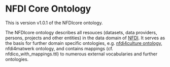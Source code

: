 # NFDI Core Ontology

This is version v1.0.1 of the NFDIcore ontology.


The NFDIcore ontology describes all resouces (datasets, data providers, persons, projects and other entities) in the data domain of [NFDI](https://www.nfdi.de/). It serves as the basis for further domain specific ontologies, e.g. [nfdi4culture ontology](https://github.com/ISE-FIZKarlsruhe/nfdi4culture-ontology), nfdi4matwerk ontology, and contains mappings (cf. nfdico_with_mappings.ttl) to numerous external vocabularies and further ontologies.

